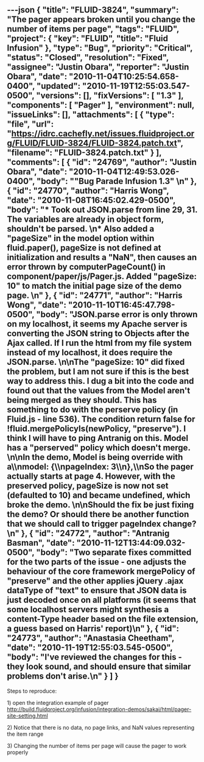 ---json
{
  "title": "FLUID-3824",
  "summary": "The pager appears broken until you change the number of items per page",
  "tags": "FLUID",
  "project": {
    "key": "FLUID",
    "title": "Fluid Infusion"
  },
  "type": "Bug",
  "priority": "Critical",
  "status": "Closed",
  "resolution": "Fixed",
  "assignee": "Justin Obara",
  "reporter": "Justin Obara",
  "date": "2010-11-04T10:25:54.658-0400",
  "updated": "2010-11-19T12:55:03.547-0500",
  "versions": [],
  "fixVersions": [
    "1.3"
  ],
  "components": [
    "Pager"
  ],
  "environment": null,
  "issueLinks": [],
  "attachments": [
    {
      "type": "file",
      "url": "https://idrc.cachefly.net/issues.fluidproject.org/FLUID/FLUID-3824/FLUID-3824.patch.txt",
      "filename": "FLUID-3824.patch.txt"
    }
  ],
  "comments": [
    {
      "id": "24769",
      "author": "Justin Obara",
      "date": "2010-11-04T12:49:53.026-0400",
      "body": "\"Bug Parade Infusion 1.3\"&#x20;\n"
    },
    {
      "id": "24770",
      "author": "Harris Wong",
      "date": "2010-11-08T16:45:02.429-0500",
      "body": "* Took out JSON.parse from line 29, 31.  The variables are already in object form, shouldn't be parsed. &#x20;\n* Also added a \"pageSize\" in the model option within fluid.paper(), pageSize is not defined at initialization and results a \"NaN\", then causes an error thrown by computerPageCount() in component/paper/js/Pager.js.  Added \"pageSize: 10\" to match the initial page size of the demo page.&#x20;\n"
    },
    {
      "id": "24771",
      "author": "Harris Wong",
      "date": "2010-11-10T16:45:47.798-0500",
      "body": "JSON.parse error is only thrown on my localhost, it seems my Apache server is converting the JSON string to Objects after the Ajax called.  If I run the html from my file system instead of my localhost, it does require the JSON.parse. &#x20;\n\nThe \"pageSize: 10\" did fixed the problem, but I am not sure if this is the best way to address this.  I dug a bit into the code and found out that the values from the Model aren't being merged as they should.  This has something to do with the perserve policy (in Fluid.js - line 536).  The condition return false for !fluid.mergePolicyIs(newPolicy, \"preserve\"). I think I will have to ping Antranig on this.  Model has a \"perserved\" policy which doesn't merge. &#x20;\n\nIn the demo, Model is being override with a\\\nmodel: {\\\npageIndex: 3\\\n},\\\nSo the pager actually starts at page 4.  However, with the preserved policy, pageSize is now not set (defaulted to 10) and became undefined, which broke the demo. &#x20;\n\nShould the fix be just fixing the demo?  Or should there be another function that we should call to trigger pageIndex change?\n"
    },
    {
      "id": "24772",
      "author": "Antranig Basman",
      "date": "2010-11-12T13:44:09.032-0500",
      "body": "Two separate fixes committed for the two parts of the issue - one adjusts the behaviour of the core framework mergePolicy of \"preserve\" and the other applies jQuery .ajax dataType of \"text\" to ensure that JSON data is just decoded once on all platforms (it seems that some localhost servers might synthesis a content-Type header based on the file extension, a guess based on Harris' report)\n"
    },
    {
      "id": "24773",
      "author": "Anastasia Cheetham",
      "date": "2010-11-19T12:55:03.545-0500",
      "body": "I've reviewed the changes for this - they look sound, and should ensure that similar problems don't arise.\n"
    }
  ]
}
---
Steps to reproduce:

1\) open the integration example of pager\
<http://build.fluidproject.org/infusion/integration-demos/sakai/html/pager-site-setting.html>

2\) Notice that there is no data, no page links, and NaN values representing the  item range

3\) Changing the number of items per page will cause the pager to work properly

        